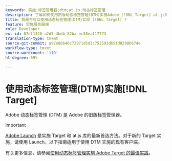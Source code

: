 ```yaml
---
keywords: 实施;标签管理器;dtm;at.js;动态标签管理
description: 了解如何使用旧版动态标签管理(DTM)实施Adobe [!DNL Target] at.js库。 Adobe启动是实现 [!DNL Target]的首选方法。
title: 我是否可以使用动态标签管理(DTM)实现 [!DNL Target] ?
feature: 实施服务器端
role: Developer
exl-id: 87df1326-a2d5-4bdb-82ba-ec58eaf17773
translation-type: tm+mt
source-git-commit: a92e88b46c72971d5d3c752593d651d8290b674e
workflow-type: tm+mt
source-wordcount: '110'
ht-degree: 59%

---
```


# 使用动态标签管理(DTM)实施[!DNL Target]

Adobe 动态标签管理 (DTM) 是 Adobe 的旧版标签管理器。

>[!IMPORTANT]
>
>[Adobe Launch](/help/c-implementing-target/c-implementing-target-for-client-side-web/how-to-deployatjs/cmp-implementing-target-using-adobe-launch.md#topic_5234DDAEB0834333BD6BA1B05892FC25) 是实施 Target 和 at.js 库的最新首选方法。对于新的 Target 实施，请使用 Launch。以下指南适用于使用 DTM 实施的现有客户端。

有关更多信息，请参阅[使用动态标签管理实施 Adobe Target 的最佳实践](https://experienceleague.adobe.com/docs/dtm/implementing/overview.html)。
